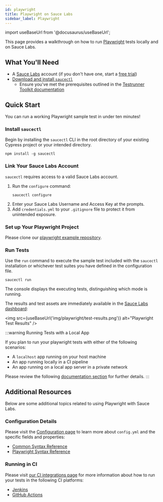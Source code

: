 ```yaml
---
id: playwright
title: Playwright on Sauce Labs
sidebar_label: Playwright
---
```


import useBaseUrl from '@docusaurus/useBaseUrl';

This page provides a walkthrough on how to run [Playwright](https://playwright.dev/docs/intro) tests locally and on Sauce Labs.

## What You'll Need

* A [Sauce Labs](https://saucelabs.com/) account (if you don't have one, start a [free trial](https://saucelabs.com/sign-up))
* [Download and install `saucectl`](/testrunner-toolkit/installation#installing-testrunner-toolkit)
    * Ensure you've met the prerequisites outlined in the [Testrunner Toolkit documentation](/testrunner-toolkit/installation#what-youll-need)

## Quick Start

You can run a working Playwright sample test in under ten minutes!

### Install `saucectl`

Begin by installing the `saucectl` CLI in the root directory of your existing Cypress project or your intended directory.

```
npm install -g saucectl
```

### Link Your Sauce Labs Account

`saucectl` requires access to a valid Sauce Labs account.

1. Run the `configure` command:     
    ```
    saucectl configure
    ```
1. Enter your Sauce Labs Username and Access Key at the prompts.
1. Add `credentials.yml` to your `.gitignore` file to protect it from unintended exposure.

### Set up Your Playwright Project

Please clone our [playwright example repository](https://github.com/saucelabs/saucectl-playwright-example).

### Run Tests

Use the `run` command to execute the sample test included with the `saucectl` installation or whichever test suites you have defined in the configuration file.

```
saucectl run
```

The console displays the executing tests, distinguishing which mode is running.

The results and test assets are immediately available in the [Sauce Labs dashboard](https://app.saucelabs.com/dashboard/tests/vdc):

   <img src={useBaseUrl('img/playwright/test-results.png')} alt="Playwright Test Results" />


:::warning Running Tests with a Local App

If you plan to run your playwright tests with either of the following scenarios:

* A `localhost` app running on your host machine
* An app running locally in a CI pipeline
* An app running on a local app server in a private network

Please review the following [documentation section](/testrunner-toolkit/running-tests#run-tests-against-a-local-app) for further details.
:::

## Additional Resources

Below are some additional topics related to using Playwright with Sauce Labs.

### Configuration Details

Please visit the [Configuration page](/testrunner-toolkit/configuration) to learn more about `config.yml` and the specific fields and properties:

* [Common Syntax Reference](/testrunner-toolkit/configuration#common-syntax-reference)
* [Playwright Syntax Reference](/testrunner-toolkit/configuration/playwright)

### Running in CI

Please visit [our CI integrations page](/testrunner-toolkit/integrations) for more information about how to run your tests in the following CI platforms:

* [Jenkins](/testrunner-toolkit/integrations/jenkins)
* [GitHub Actions](/testrunner-toolkit/integrations/github-actions)
